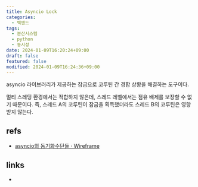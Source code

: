 ```yaml
---
title: Asyncio Lock
categories:
  - 백엔드
tags:
  - 분산시스템
  - python
  - 동시성
date: 2024-01-09T16:20:24+09:00
draft: false
featured: false
modified: 2024-01-09T16:24:36+09:00
---
```

asyncio 라이브러리가 제공하는 잠금으로 코루틴 간 경합 상황을 해결하는 도구이다.

멀티 스레딩 환경에서는 적합하지 않은데, 스레드 레벨에서는 점유 배제를 보장할 수 없기 때문이다. 즉, 스레드 A의 코루틴이 잠금을 획득했더라도 스레드 B의 코루틴은 영향 받지 않는다.


## refs
- [asyncio의 동기화수단들 · Wireframe](https://soooprmx.com/asyncio%EC%9D%98-%EB%8F%99%EA%B8%B0%ED%99%94%EC%88%98%EB%8B%A8%EB%93%A4/)


## links
- 
